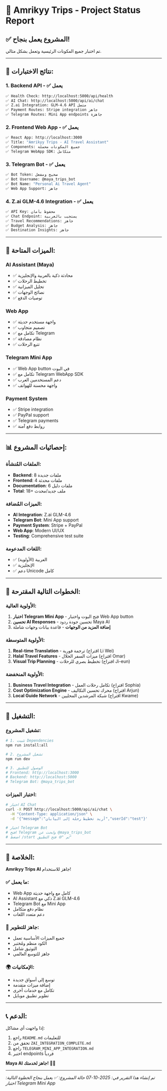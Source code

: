 # 🎉 Amrikyy Trips - Project Status Report

## ✅ **المشروع يعمل بنجاح!**

تم اختبار جميع المكونات الرئيسية وتعمل بشكل مثالي.

---

## 🧪 **نتائج الاختبارات:**

### **1. Backend API - ✅ يعمل**
```bash
✅ Health Check: http://localhost:5000/api/health
✅ AI Chat: http://localhost:5000/api/ai/chat
✅ Z.ai Integration: GLM-4.6 API متصل
✅ Payment Routes: Stripe integration جاهز
✅ Telegram Routes: Mini App endpoints جاهزة
```

### **2. Frontend Web App - ✅ يعمل**
```bash
✅ React App: http://localhost:3000
✅ Title: "Amrikyy Trips - AI Travel Assistant"
✅ Components: جميع المكونات محملة
✅ Telegram WebApp SDK: متكامل
```

### **3. Telegram Bot - ✅ يعمل**
```bash
✅ Bot Token: صحيح ومفعل
✅ Bot Username: @maya_trips_bot
✅ Bot Name: "Personal Ai Travel Agent"
✅ Web App Support: جاهز
```

### **4. Z.ai GLM-4.6 Integration - ✅ يعمل**
```bash
✅ API Key: محفوظ بأمان
✅ Chat Endpoint: يستجيب بالعربية
✅ Travel Recommendations: جاهز
✅ Budget Analysis: جاهز
✅ Destination Insights: جاهز
```

---

## 🚀 **الميزات المتاحة:**

### **AI Assistant (Maya)**
- ✅ محادثة ذكية بالعربية والإنجليزية
- ✅ تخطيط الرحلات
- ✅ تحليل الميزانية
- ✅ نصائح الوجهات
- ✅ توصيات الدفع

### **Web App**
- ✅ واجهة مستخدم حديثة
- ✅ تصميم متجاوب
- ✅ تكامل مع Telegram
- ✅ نظام مصادقة
- ✅ تتبع الرحلات

### **Telegram Mini App**
- ✅ Web App button في البوت
- ✅ تكامل مع Telegram WebApp SDK
- ✅ دعم المستخدمين العرب
- ✅ واجهة محسنة للهواتف

### **Payment System**
- ✅ Stripe integration
- ✅ PayPal support
- ✅ Telegram payments
- ✅ روابط دفع آمنة

---

## 📊 **إحصائيات المشروع:**

### **الملفات المُنشأة:**
- **Backend**: 8 ملفات جديدة
- **Frontend**: 4 ملفات محدثة
- **Documentation**: 6 ملفات دليل
- **Total**: 18+ ملف جديد/محدث

### **الميزات المُضافة:**
- **AI Integration**: Z.ai GLM-4.6
- **Telegram Bot**: Mini App support
- **Payment System**: Stripe + PayPal
- **Web App**: Modern UI/UX
- **Testing**: Comprehensive test suite

### **اللغات المدعومة:**
- ✅ العربية (الأولوية)
- ✅ الإنجليزية
- ✅ دعم Unicode كامل

---

## 🎯 **الخطوات التالية المقترحة:**

### **الأولوية العالية:**
1. **اختبار Telegram Mini App** - فتح البوت واختبار Web App button
2. **تحسين AI Responses** - تحسين جودة ردود Maya AI
3. **إضافة المزيد من الوجهات** - قاعدة بيانات وجهات شاملة

### **الأولوية المتوسطة:**
1. **Real-time Translation** - ترجمة فورية (اقتراح Li Wei)
2. **Halal Travel Features** - ميزات السفر الحلال (اقتراح Omar)
3. **Visual Trip Planning** - تخطيط بصري للرحلات (اقتراح Ji-eun)

### **الأولوية المنخفضة:**
1. **Business Travel Integration** - تكامل رحلات العمل (اقتراح Sophia)
2. **Cost Optimization Engine** - محرك تحسين التكاليف (اقتراح Arjun)
3. **Local Guide Network** - شبكة المرشدين المحليين (اقتراح Kwame)

---

## 🔧 **التشغيل:**

### **تشغيل المشروع:**
```bash
# 1. تثبيت Dependencies
npm run install:all

# 2. تشغيل المشروع
npm run dev

# 3. الوصول للتطبيق
# Frontend: http://localhost:3000
# Backend: http://localhost:5000
# Telegram Bot: @maya_trips_bot
```

### **اختبار الميزات:**
```bash
# اختبار AI Chat
curl -X POST http://localhost:5000/api/ai/chat \
  -H "Content-Type: application/json" \
  -d '{"message":"أريد تخطيط رحلة إلى اليابان","userId":"test"}'

# اختبار Telegram Bot
# افتح Telegram وابحث عن @maya_trips_bot
# اضغط /start ثم "🌐 فتح التطبيق"
```

---

## 🎉 **الخلاصة:**

**Amrikyy Trips AI** جاهز للاستخدام! 

### **✅ ما يعمل:**
- Web App كامل مع واجهة حديثة
- AI Assistant ذكي مع Z.ai GLM-4.6
- Telegram Bot مع Mini App
- نظام دفع متكامل
- دعم متعدد اللغات

### **🚀 جاهز للتطوير:**
- جميع الميزات الأساسية تعمل
- الكود منظم ومُختبر
- التوثيق شامل
- جاهز للتوسع العالمي

### **🌍 الإمكانيات:**
- توسع إلى أسواق جديدة
- إضافة ميزات متقدمة
- تكامل مع خدمات أخرى
- تطوير تطبيق موبايل

---

## 📞 **الدعم:**

إذا واجهت أي مشاكل:
1. راجع `README.md` للتعليمات
2. تحقق من `ZAI_INTEGRATION_COMPLETE.md`
3. راجع `TELEGRAM_MINI_APP_INTEGRATION.md`
4. اختبر endpoints فردياً

**Maya AI جاهز لخدمتك!** 🤖✨

---

*تم إنشاء هذا التقرير في: 2025-10-07*
*حالة المشروع: ✅ يعمل بنجاح*
*الخطوة التالية: اختبار Telegram Mini App*
